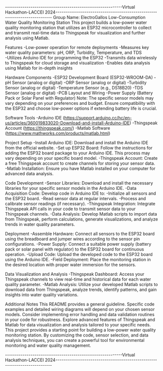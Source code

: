 ------------------------------------------------------------Virtual Hackathon-LACCEI 2024----------------------------------------------------------------------------
Group Name: ElectroGallos
Low-Consumption Water Quality Monitoring Station
This project builds a low-power water quality monitoring station that utilizes an ESP32 microcontroller to collect and transmit real-time data to Thingspeak for visualization and further analysis using Matlab.

Features
  -Low-power operation for remote deployments
  -Measures key water quality parameters: pH, ORP, Turbidity, Temperature, and TDS  
  -Utilizes Arduino IDE for programming the ESP32
  -Transmits data wirelessly to Thingspeak for cloud storage and visualization
  -Enables data analysis using Matlab for in-depth insights

Hardware Components
  -ESP32 Development Board (ESP32­-WROOM­-DA)
  -pH Sensor (analog or digital)
  -ORP Sensor (analog or digital)
  -Turbidity Sensor (analog or digital)
  -Temperature Sensor (e.g., DS18B20)
  -TDS Sensor (analog or digital)
  -PCB Layout and Wiring
  -Power Supply (Battery Pack or Solar Panel with Regulator)
Note: The specific sensor models may vary depending on your preferences and budget. Ensure compatibility with the ESP32 and choose low-power options if extending battery life is crucial.

Software Tools
  -Arduino IDE (https://support.arduino.cc/hc/en-us/articles/360019833020-Download-and-install-Arduino-IDE)
  -Thingspeak Account (https://thingspeak.com/)
  -Matlab Software (https://www.mathworks.com/products/matlab.html)

Project Setup
  -Install Arduino IDE: Download and install the Arduino IDE from the official website.
  -Set up ESP32 Board: Follow the instructions for adding the ESP32 board package to your Arduino IDE. This process may vary depending on your specific board model.
  -Thingspeak Account: Create a free Thingspeak account to create channels for storing your sensor data.
  -Matlab Installation: Ensure you have Matlab installed on your computer for advanced data analysis.

Code Development
  -Sensor Libraries: Download and install the necessary libraries for your specific sensor models in the Arduino IDE.
  -Data Acquisition Code: Develop code in Arduino IDE to:
  -Initialize all sensors and the ESP32 board.
  -Read sensor data at regular intervals.
  -Process and calibrate sensor readings (if necessary).
  -Thingspeak Integration: Integrate Thingspeak API calls in your code to transmit sensor data to your Thingspeak channels.
  -Data Analysis: Develop Matlab scripts to import data from Thingspeak, perform calculations, generate visualizations, and analyze trends in water quality parameters.

Deployment
  -Assemble Hardware: Connect all sensors to the ESP32 board using the breadboard and jumper wires according to the sensor pin configurations.
  -Power Supply: Connect a suitable power supply (battery pack or solar panel with regulator) to the ESP32 board for continuous operation.
  -Upload Code: Upload the developed code to the ESP32 board using the Arduino IDE.
  -Field Deployment: Place the monitoring station in the desired location with proper water immersion for the sensors.

Data Visualization and Analysis
  -Thingspeak Dashboard: Access your Thingspeak channels to view real-time and historical data for each water quality parameter.
  -Matlab Analysis: Utilize your developed Matlab scripts to download data from Thingspeak, analyze trends, identify patterns, and gain insights into water quality variations.

Additional Notes
This README provides a general guideline. Specific code examples and detailed wiring diagrams will depend on your chosen sensor models.
Consider implementing error handling and data validation routines in your code for robustness.
Explore advanced features of Thingspeak and Matlab for data visualization and analysis tailored to your specific needs.
This project provides a starting point for building a low-power water quality monitoring station. By customizing the code, sensor selection, and data analysis techniques, you can create a powerful tool for environmental monitoring and water quality management.

------------------------------------------------------------Virtual Hackathon-LACCEI 2024----------------------------------------------------------------------------
